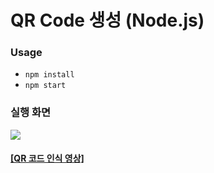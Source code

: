 # QR Code 생성 (Node.js)

### Usage
- <code>npm install</code>
- <code>npm start</code>

### 실행 화면
![](https://images.velog.io/images/ruthetum/post/7783dc77-914b-48aa-98c5-f86a8fe8b4f9/image.png)

#### [[QR 코드 인식 영상]](http://ruthetum.cafe24.com/qrcode/assets/ex.mp4)
